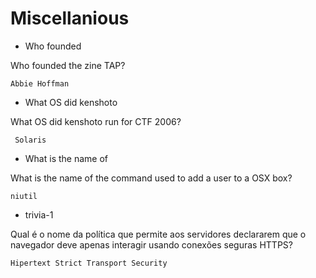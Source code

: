 # Miscellanious

- Who founded 

Who founded the zine TAP?

``` Abbie Hoffman ```

- What OS did kenshoto 

What OS did kenshoto run for CTF 2006?

``` Solaris```

- What is the name of 

What is the name of the command used to add a user to a OSX box?

``` niutil ```

- trivia-1 

Qual é o nome da política que permite aos servidores declararem que o navegador deve apenas interagir usando conexões seguras HTTPS?

``` Hipertext Strict Transport Security ```
